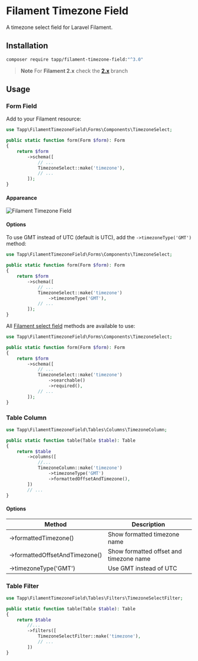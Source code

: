 # Filament Timezone Field

A timezone select field for Laravel Filament.

## Installation

```bash
composer require tapp/filament-timezone-field:"^3.0"
```

> **Note** 
> For **Filament 2.x** check the **[2.x](https://github.com//TappNetwork/filament-timezone-field/tree/2.x)** branch

## Usage

### Form Field

Add to your Filament resource:

```php
use Tapp\FilamentTimezoneField\Forms\Components\TimezoneSelect;

public static function form(Form $form): Form
{
    return $form
        ->schema([
            // ...
            TimezoneSelect::make('timezone'),
            // ...
        ]);
}
```

#### Appareance

![Filament Timezone Field](https://raw.githubusercontent.com/TappNetwork/filament-timezone-field/main/docs/filament-timezone-field.png)

#### Options

To use GMT instead of UTC (default is UTC), add the `->timezoneType('GMT')` method:

```php
use Tapp\FilamentTimezoneField\Forms\Components\TimezoneSelect;

public static function form(Form $form): Form
{
    return $form
        ->schema([
            // ...
            TimezoneSelect::make('timezone')
                ->timezoneType('GMT'),
            // ...
        ]);
}
```

All [Filament select field](https://filamentphp.com/docs/2.x/forms/fields#select) methods are available to use:

```php
use Tapp\FilamentTimezoneField\Forms\Components\TimezoneSelect;

public static function form(Form $form): Form
{
    return $form
        ->schema([
            // ...
            TimezoneSelect::make('timezone')
                ->searchable()
                ->required(),
            // ...
        ]);
}
```

### Table Column

```php
use Tapp\FilamentTimezoneField\Tables\Columns\TimezoneColumn;

public static function table(Table $table): Table
{
    return $table
        ->columns([
            //...
            TimezoneColumn::make('timezone')
                ->timezoneType('GMT')
                ->formattedOffsetAndTimezone(),
        ])
        // ...
}
```

#### Options

| Method | Description |
| --- | --- |
| ->formattedTimezone()  | Show formatted timezone name |
| ->formattedOffsetAndTimezone() | Show formatted offset and timezone name |
| ->timezoneType('GMT') | Use GMT instead of UTC  |

### Table Filter

```php
use Tapp\FilamentTimezoneField\Tables\Filters\TimezoneSelectFilter;

public static function table(Table $table): Table
{
    return $table
        //...
        ->filters([
            TimezoneSelectFilter::make('timezone'),
            // ...
        ])
}
```
